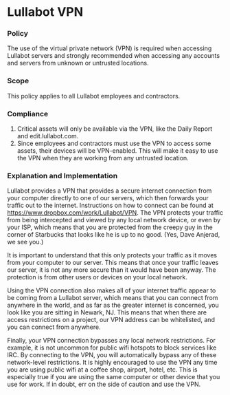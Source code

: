 # Lullabot VPN

### Policy
The use of the virtual private network (VPN) is required when accessing Lullabot servers and strongly recommended when accessing any accounts and servers from unknown or untrusted locations.

### Scope
This policy applies to all Lullabot employees and contractors.

### Compliance
1. Critical assets will only be available via the VPN, like the Daily Report and edit.lullabot.com.
2. Since employees and contractors must use the VPN to access some assets, their devices will  be VPN-enabled. This will make it easy to use the VPN when they are working from any untrusted location.



### Explanation and Implementation

Lullabot provides a VPN that provides a secure internet connection from your computer directly to one of our servers, which then forwards your traffic out to the internet. Instructions on how to connect can be found at https://www.dropbox.com/work/Lullabot/VPN. The VPN protects your traffic from being intercepted and viewed by any local network device, or even by your ISP, which means that you are protected from the creepy guy in the corner of Starbucks that looks like he is up to no good. (Yes, Dave Anjerad, we see you.)

It is important to understand that this only protects your traffic as it moves from your computer to our server. This means that once your traffic leaves our server, it is not any more secure than it would have been anyway. The protection is from other users or devices on your local network.

Using the VPN connection also makes all of your internet traffic appear to be coming from a Lullabot server, which means that you can connect from anywhere in the world, and as far as the greater internet is concerned, you look like you are sitting in Newark, NJ. This means that when there are access restrictions on a project, our VPN address can be whitelisted, and you can connect from anywhere.

Finally, your VPN connection bypasses any local network restrictions. For example, it is not uncommon for public wifi hotspots to block services like IRC. By connecting to the VPN, you will automatically bypass any of these network-level restrictions. It is highly encouraged to use the VPN any time you are using public wifi at a coffee shop, airport, hotel, etc. This is especially true if you are using the same computer or other device that you use for work. If in doubt, err on the side of caution and use the VPN.

